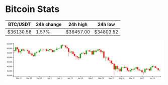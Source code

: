 # Bitcoin Stats

BTC/USDT|24h change|24h high|24h low|
|---|---|---|---|
|$36130.58|1.57%|$36457.00|$34803.52|

<img src="./chart.svg">
